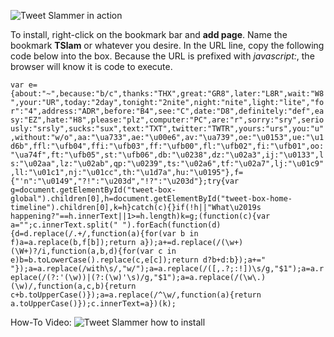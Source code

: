 ![Tweet Slammer in action](http://g.recordit.co/mUgCBPiLl2.gif)

To install, right-click on the bookmark bar and **add page**. Name the bookmark **TSlam** or whatever you desire. In the URL line, copy the following code below into the box. Because the URL is prefixed with *javascript:*, the browser will know it is code to execute.

`var e={about:"~",because:"b/c",thanks:"THX",great:"GR8",later:"L8R",wait:"W8",your:"UR",today:"2day",tonight:"2nite",night:"nite",light:"lite","for":"4",address:"ADR",before:"B4",see:"C",date:"D8",definitely:"def",easy:"EZ",hate:"H8",please:"plz",computer:"PC",are:"r",sorry:"sry",seriously:"srsly",sucks:"sux",text:"TXT",twitter:"TWTR",yours:"urs",you:"u",without:"w/o",aa:"\ua733",ae:"\u00e6",av:"\ua739",oe:"\u0153",ue:"\u1d6b",ffl:"\ufb04",ffi:"\ufb03",ff:"\ufb00",fl:"\ufb02",fi:"\ufb01",oo:"\ua74f",ft:"\ufb05",st:"\ufb06",db:"\u0238",dz:"\u02a3",ij:"\u0133",ls:"\u02aa",lz:"\u02ab",qp:"\u0239",ts:"\u02a6",tf:"\u02a7",lj:"\u01c9",ll:"\u01c1",nj:"\u01cc",th:"\u1d7a",hu:"\u0195"},f={"'n":"\u0149","?!":"\u203d","!?":"\u203d"};try{var g=document.getElementById("tweet-box-global").children[0],h=document.getElementById("tweet-box-home-timeline").children[0],k=h}catch(c){}if(!h||"What\u2019s happening?"==h.innerText||1>=h.length)k=g;(function(c){var a="";c.innerText.split(" ").forEach(function(d){d=d.replace(/.+/,function(a){for(var b in f)a=a.replace(b,f[b]);return a});a+=d.replace(/(\w+)(\W+)?/i,function(a,b,d){for(var c in e)b=b.toLowerCase().replace(c,e[c]);return d?b+d:b});a+=" "});a=a.replace(/with\s/,"w/");a=a.replace(/([,.?;:!])\s/g,"$1");a=a.replace(/(?:'(\w))|(?:(\w)'\s)/g,"$1");a=a.replace(/(\w\.)(\w)/,function(a,c,b){return c+b.toUpperCase()});a=a.replace(/^\w/,function(a){return a.toUpperCase()});c.innerText=a})(k);`

How-To Video:
![Tweet Slammer how to install](http://g.recordit.co/dsJVO4rbXM.gif)